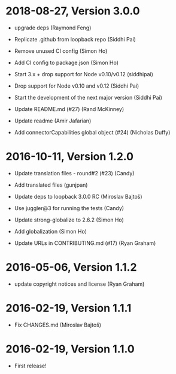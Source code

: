 2018-08-27, Version 3.0.0
=========================

 * upgrade deps (Raymond Feng)

 * Replicate .github from loopback repo (Siddhi Pai)

 * Remove unused CI config (Simon Ho)

 * Add CI config to package.json (Simon Ho)

 * Start 3.x + drop support for Node v0.10/v0.12 (siddhipai)

 * Drop support for Node v0.10 and v0.12 (Siddhi Pai)

 * Start the development of the next major version (Siddhi Pai)

 * Update README.md (#27) (Rand McKinney)

 * Update readme (Amir Jafarian)

 * Add connectorCapabilities global object (#24) (Nicholas Duffy)


2016-10-11, Version 1.2.0
=========================

 * Update translation files - round#2 (#23) (Candy)

 * Add translated files (gunjpan)

 * Update deps to loopback 3.0.0 RC (Miroslav Bajtoš)

 * Use juggler@3 for running the tests (Candy)

 * Update strong-globalize to 2.6.2 (Simon Ho)

 * Add globalization (Simon Ho)

 * Update URLs in CONTRIBUTING.md (#17) (Ryan Graham)


2016-05-06, Version 1.1.2
=========================

 * update copyright notices and license (Ryan Graham)


2016-02-19, Version 1.1.1
=========================

 * Fix CHANGES.md (Miroslav Bajtoš)


2016-02-19, Version 1.1.0
=========================

 * First release!

